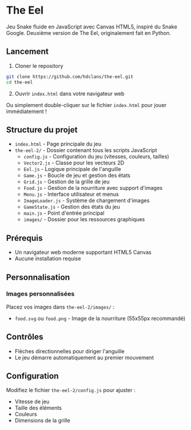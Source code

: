 # The Eel

Jeu Snake fluide en JavaScript avec Canvas HTML5, inspiré du Snake Google. Deuxième version de The Eel, originalement fait en Python.

## Lancement

1. Cloner le repository
```bash
git clone https://github.com/hdclans/the-eel.git
cd the-eel
```

2. Ouvrir `index.html` dans votre navigateur web

Ou simplement double-cliquer sur le fichier `index.html` pour jouer immédiatement !

## Structure du projet
- `index.html` - Page principale du jeu
- `the-eel-2/` - Dossier contenant tous les scripts JavaScript
  - `config.js` - Configuration du jeu (vitesses, couleurs, tailles)
  - `Vector2.js` - Classe pour les vecteurs 2D
  - `Eel.js` - Logique principale de l'anguille
  - `Game.js` - Boucle de jeu et gestion des états
  - `Grid.js` - Gestion de la grille de jeu
  - `Food.js` - Gestion de la nourriture avec support d'images
  - `Menu.js` - Interface utilisateur et menus
  - `ImageLoader.js` - Système de chargement d'images
  - `GameState.js` - Gestion des états du jeu
  - `main.js` - Point d'entrée principal
  - `images/` - Dossier pour les ressources graphiques

## Prérequis
- Un navigateur web moderne supportant HTML5 Canvas
- Aucune installation requise

## Personnalisation
### Images personnalisées
Placez vos images dans `the-eel-2/images/` :
- `food.svg` ou `food.png` - Image de la nourriture (55x55px recommandé)

## Contrôles
- Flèches directionnelles pour diriger l'anguille
- Le jeu démarre automatiquement au premier mouvement

## Configuration
Modifiez le fichier `the-eel-2/config.js` pour ajuster :
- Vitesse de jeu
- Taille des éléments
- Couleurs
- Dimensions de la grille